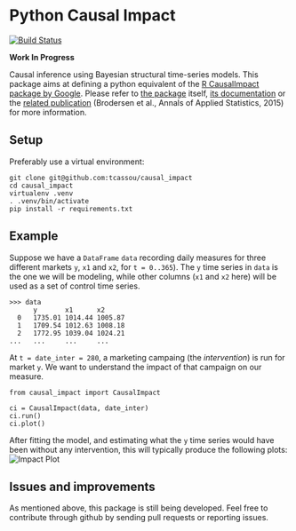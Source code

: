 # Python Causal Impact

[![Build Status](https://travis-ci.org/tcassou/causal_impact.svg?branch=master)](https://travis-ci.org/tcassou/causal_impact)

**Work In Progress**

Causal inference using Bayesian structural time-series models.
This package aims at defining a python equivalent of the [R CausalImpact package by Google](https://github.com/google/CausalImpact).
Please refer to [the package](https://github.com/google/CausalImpact) itself, [its documentation](http://google.github.io/CausalImpact/CausalImpact.html) or the [related publication](http://research.google.com/pubs/pub41854.html) (Brodersen et al., Annals of Applied Statistics, 2015) for more information.

## Setup

Preferably use a virtual environment:
```
git clone git@github.com:tcassou/causal_impact
cd causal_impact
virtualenv .venv
. .venv/bin/activate
pip install -r requirements.txt
```

## Example

Suppose we have a `DataFrame` `data` recording daily measures for three different markets `y`, `x1` and `x2`,  for `t = 0..365`).
The `y` time series in `data` is the one we will be modeling, while other columns (`x1` and `x2` here) will be used as a set of control time series.
```
>>> data
      y       x1      x2
  0   1735.01 1014.44 1005.87
  1   1709.54 1012.63 1008.18
  2   1772.95 1039.04 1024.21
...   ...     ...     ...
```
At `t = date_inter = 280`, a marketing campaing (the *intervention*) is run for market `y`. We want to understand the impact of that campaign on our measure.

```
from causal_impact import CausalImpact

ci = CausalImpact(data, date_inter)
ci.run()
ci.plot()
```

After fitting the model, and estimating what the `y` time series would have been without any intervention, this will typically produce the following plots:
![Impact Plot](https://github.com/tcassou/causal_impact/blob/master/examples/causal_impact.png)

## Issues and improvements
As mentioned above, this package is still being developed. Feel free to contribute through github by sending pull requests or reporting issues.
